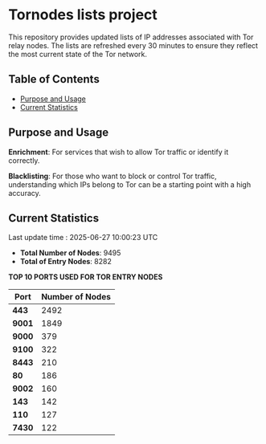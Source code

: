 # Tornodes lists project

This repository provides updated lists of IP addresses associated with Tor relay nodes. The lists are refreshed every 30 minutes to ensure they reflect the most current state of the Tor network.

## Table of Contents

- [Purpose and Usage](#purpose-and-usage)
- [Current Statistics](#current-statistics)


## Purpose and Usage

**Enrichment**: For services that wish to allow Tor traffic or identify it correctly.

**Blacklisting**: For those who want to block or control Tor traffic, understanding which IPs belong to Tor can be a starting point with a high accuracy.

## Current Statistics

Last update time : 2025-06-27 10:00:23 UTC

- **Total Number of Nodes**: 9495
- **Total of Entry Nodes**: 8282

**TOP 10 PORTS USED FOR TOR ENTRY NODES**

| **Port** | **Number of Nodes** |
|------|-----------------|
| **443**   | 2492  |
| **9001**   | 1849  |
| **9000**   | 379  |
| **9100**   | 322  |
| **8443**   | 210  |
| **80**   | 186  |
| **9002**   | 160  |
| **143**   | 142  |
| **110**   | 127  |
| **7430**   | 122  |

